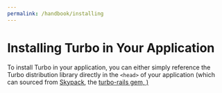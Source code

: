 ```yaml
---
permalink: /handbook/installing
---
```


# Installing Turbo in Your Application

To install Turbo in your application, you can either simply reference the Turbo distribution library directly in the `<head>` of your application (which can sourced from <a href="https://cdn.skypack.dev/@hotwired/turbo">Skypack</a>, the <a href="https://">turbo-rails gem, )
